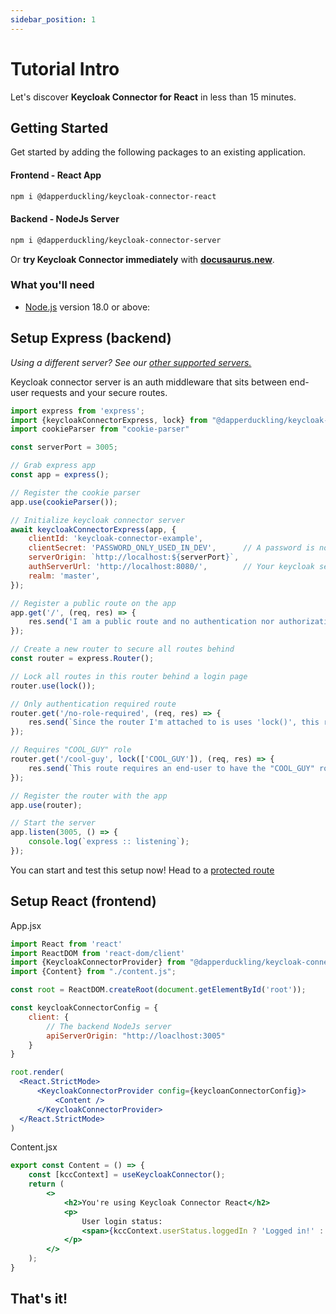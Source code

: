 ```yaml
---
sidebar_position: 1
---
```


# Tutorial Intro

Let's discover **Keycloak Connector for React** in less than 15 minutes.

## Getting Started

Get started by adding the following packages to an existing application.

  #### Frontend - React App
  ```sh
  npm i @dapperduckling/keycloak-connector-react
  ```

  #### Backend - NodeJs Server
  ```sh
  npm i @dapperduckling/keycloak-connector-server 
  ```

[//]: # (todo: Update this with a nodejs in browser option)
Or **try Keycloak Connector immediately** with **[docusaurus.new](https://docusaurus.new)**.

### What you'll need

- [Node.js](https://nodejs.org/en/download/) version 18.0 or above:

## Setup Express (backend)

[//]: # (update this with a link to the supported servers page)
_Using a different server? See our [other supported servers.](/supported-servers)_

Keycloak connector server is an auth middleware that sits between end-user requests and your secure routes.  

```js
import express from 'express';
import {keycloakConnectorExpress, lock} from "@dapperduckling/keycloak-connector-server";
import cookieParser from "cookie-parser"

const serverPort = 3005;

// Grab express app
const app = express();

// Register the cookie parser
app.use(cookieParser());

// Initialize keycloak connector server
await keycloakConnectorExpress(app, {
    clientId: 'keycloak-connector-example',
    clientSecret: 'PASSWORD_ONLY_USED_IN_DEV',      // A password is not allowed in non-dev environments
    serverOrigin: `http://localhost:${serverPort}`,
    authServerUrl: 'http://localhost:8080/',        // Your keycloak server here!
    realm: 'master',
});

// Register a public route on the app
app.get('/', (req, res) => {
    res.send('I am a public route and no authentication nor authorization is required to reach me.');
});

// Create a new router to secure all routes behind
const router = express.Router();

// Lock all routes in this router behind a login page
router.use(lock());

// Only authentication required route
router.get('/no-role-required', (req, res) => {
    res.send(`Since the router I'm attached to is uses 'lock()', this route only requires a user to login (authenticate) to access.`);
});

// Requires "COOL_GUY" role
router.get('/cool-guy', lock(['COOL_GUY']), (req, res) => {
    res.send(`This route requires an end-user to have the "COOL_GUY" role.`);
});

// Register the router with the app
app.use(router);

// Start the server
app.listen(3005, () => {
    console.log(`express :: listening`);
});
```

You can start and test this setup now! Head to a [protected route](http://localhost/no-role-required)

## Setup React (frontend)

App.jsx
```jsx
import React from 'react'
import ReactDOM from 'react-dom/client'
import {KeycloakConnectorProvider} from "@dapperduckling/keycloak-connector-react";
import {Content} from "./content.js";

const root = ReactDOM.createRoot(document.getElementById('root'));

const keycloakConnectorConfig = {
    client: {
        // The backend NodeJs server
        apiServerOrigin: "http://loaclhost:3005"
    }
}

root.render(
  <React.StrictMode>
      <KeycloakConnectorProvider config={keycloanConnectorConfig}>
          <Content />
      </KeycloakConnectorProvider>
  </React.StrictMode>
)
```

Content.jsx
```jsx
export const Content = () => {
    const [kccContext] = useKeycloakConnector();
    return (
        <>
            <h2>You're using Keycloak Connector React</h2>
            <p>
                User login status:
                <span>{kccContext.userStatus.loggedIn ? 'Logged in!' : 'Logged out!'}</span>
            </p>
        </>
    );
}
```

## That's it!
